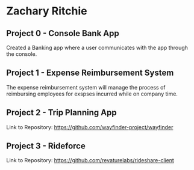 # Zachary Ritchie

## Project 0 - Console Bank App

Created a Banking app where a user communicates with the app through the console.

## Project 1 - Expense Reimbursement System

The expense reimbursement system will manage the process of reimbursing employees for exspses incurred while on company time.

## Project 2 - Trip Planning App



Link to Repository: https://github.com/wayfinder-project/wayfinder

## Project 3 - Rideforce

Link to Repository: https://github.com/revaturelabs/rideshare-client
